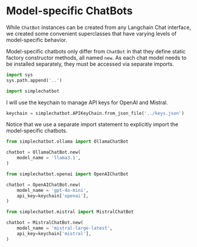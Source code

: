 # Model-specific ChatBots

While `ChatBot` instances can be created from any Langchain Chat interface, we created some convenient superclasses that have varying levels of model-specific behavior.

Model-specific chatbots only differ from `ChatBot` in that they define static factory constructor methods, all named `new`. As each chat model needs to be installed separately, they must be accessed via separate imports.


```python
import sys
sys.path.append('..')

import simplechatbot
```

I will use the keychain to manage API keys for OpenAI and Mistral.


```python
keychain = simplechatbot.APIKeyChain.from_json_file('../keys.json')
```

Notice that we use a separate import statement to explicitly import the model-specific chatbots.


```python
from simplechatbot.ollama import OllamaChatBot

chatbot = OllamaChatBot.new(
    model_name = 'llama3.1', 
)
```


```python
from simplechatbot.openai import OpenAIChatBot

chatbot = OpenAIChatBot.new(
    model_name = 'gpt-4o-mini', 
    api_key=keychain['openai'],
)
```


```python
from simplechatbot.mistral import MistralChatBot

chatbot = MistralChatBot.new(
    model_name = 'mistral-large-latest', 
    api_key=keychain['mistral'],
)
```
